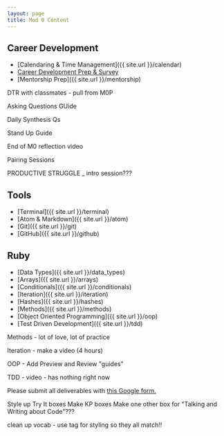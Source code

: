 ```yaml
---
layout: page
title: Mod 0 Content
---
```


## Career Development

* [Calendaring & Time Management]({{ site.url }}/calendar)
* [Career Development Prep & Survey](https://careerdev.turing.edu/module-1-prework/index)
* [Mentorship Prep]({{ site.url }}/mentorship)

<div class="to-do">
DTR with classmates - pull from M0P

Asking Questions GUide

Daily Synthesis Qs

Stand Up Guide

End of M0 reflection video

Pairing Sessions

PRODUCTIVE STRUGGLE _ intro session???
</div>

## Tools

* [Terminal]({{ site.url }}/terminal)
* [Atom & Markdown]({{ site.url }}/atom)
* [Git]({{ site.url }}/git)
* [GitHub]({{ site.url }}/github)

## Ruby

* [Data Types]({{ site.url }}/data_types)
* [Arrays]({{ site.url }}/arrays)
* [Conditionals]({{ site.url }}/conditionals)
* [Iteration]({{ site.url }}/iteration)
* [Hashes]({{ site.url }}/hashes)
* [Methods]({{ site.url }}/methods)
* [Object Oriented Programming]({{ site.url }}/oop)
* [Test Driven Development]({{ site.url }}/tdd)

<div class="to-do">
Methods - lot of love, lot of practice

Iteration - make a video (4 hours)

OOP - Add Preview and Review "guides"

TDD - video - has nothing right now
</div>

Please submit all deliverables with [this Google form.](https://forms.gle/NnyAMpJt9EALvKJk9)

<div class="to-do">
Style up Try It boxes
Make KP boxes
Make one other box for "Talking and Writing about Code"???

clean up vocab - use tag for styling so they all match!!
</div>